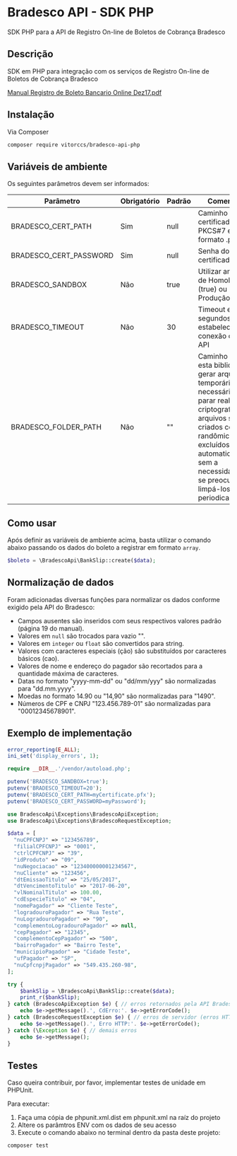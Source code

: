 # Bradesco API - SDK PHP
SDK PHP para a API de Registro On-line de Boletos de Cobrança Bradesco


## Descrição
SDK em PHP para integração com os serviços de Registro On-line de Boletos de Cobrança Bradesco

[Manual Registro de Boleto Bancario Online Dez17.pdf](https://github.com/vitorccs/bradesco-api-php/files/2332693/Manual_Registro_de_Boleto_Bancario_Online_Dez17.pdf)



## Instalação
Via Composer
```bash
composer require vitorccs/bradesco-api-php
```


## Variáveis de ambiente
Os seguintes parâmetros devem ser informados:

Parâmetro | Obrigatório | Padrão | Comentário
------------ | ------------- | ------------- | -------------
BRADESCO_CERT_PATH | Sim | null | Caminho do certificado PKCS#7 em formato .pfx
BRADESCO_CERT_PASSWORD | Sim | null | Senha do certificado
BRADESCO_SANDBOX | Não | true | Utilizar ambiente de Homologação (true) ou Produção (false)
BRADESCO_TIMEOUT | Não | 30 | Timeout em segundos para estabelecer conexão com a API
BRADESCO_FOLDER_PATH | Não | "" | Caminho para esta biblioteca gerar arquivos temporários, necessários parar realizar a criptografia. Os arquivos são criados com hash randômica e excluídos automaticamente, sem a necessidade de se preocupar em limpá-los periodicamente.

## Como usar
Após definir as variáveis de ambiente acima, basta utilizar o comando abaixo passando os dados do boleto a registrar em formato `array`.
```php
$boleto = \BradescoApi\BankSlip::create($data);
```

## Normalização de dados
Foram adicionadas diversas funções para normalizar os dados conforme exigido pela API do Bradesco:
* Campos ausentes são inseridos com seus respectivos valores padrão (página 19 do manual).
* Valores em `null` são trocados para vazio "".
* Valores em `integer` ou `float` são convertidos para string.
* Valores com caracteres especiais (ção) são substituídos por caracteres básicos (cao).
* Valores de nome e endereço do pagador são recortados para a quantidade máxima de caracteres.
* Datas no formato "yyyy-mm-dd" ou "dd/mm/yyy" são normalizadas para "dd.mm.yyyy".
* Moedas no formato 14.90 ou "14,90" são normalizadas para "1490".
* Números de CPF e CNPJ "123.456.789-01" são normalizadas para "00012345678901".

## Exemplo de implementação

```php
error_reporting(E_ALL);
ini_set('display_errors', 1);

require __DIR__.'/vendor/autoload.php';

putenv('BRADESCO_SANDBOX=true');
putenv('BRADESCO_TIMEOUT=20');
putenv('BRADESCO_CERT_PATH=myCertificate.pfx');
putenv('BRADESCO_CERT_PASSWORD=myPassword');

use BradescoApi\Exceptions\BradescoApiException;
use BradescoApi\Exceptions\BradescoRequestException;

$data = [
  "nuCPFCNPJ" => "123456789",
  "filialCPFCNPJ" => "0001",
  "ctrlCPFCNPJ" => "39",
  "idProduto" => "09",
  "nuNegociacao" => "123400000001234567",
  "nuCliente" => "123456",
  "dtEmissaoTitulo" => "25/05/2017",
  "dtVencimentoTitulo" => "2017-06-20",
  "vlNominalTitulo" => 100.00,
  "cdEspecieTitulo" => "04",
  "nomePagador" => "Cliente Teste",
  "logradouroPagador" => "Rua Teste",
  "nuLogradouroPagador" => "90",
  "complementoLogradouroPagador" => null,
  "cepPagador" => "12345",
  "complementoCepPagador" => "500",
  "bairroPagador" => "Bairro Teste",
  "municipioPagador" => "Cidade Teste",
  "ufPagador" => "SP",
  "nuCpfcnpjPagador" => "549.435.260-98",
];

try {
    $bankSlip = \BradescoApi\BankSlip::create($data);
    print_r($bankSlip);
} catch (BradescoApiException $e) { // erros retornados pela API Bradesco
    echo $e->getMessage().', CdErro:'. $e->getErrorCode();
} catch (BradescoRequestException $e) { // erros de servidor (erros HTTP 400 e 500)
    echo $e->getMessage().', Erro HTTP:'. $e->getErrorCode();
} catch (\Exception $e) { // demais erros
    echo $e->getMessage();
}
```

## Testes
Caso queira contribuir, por favor, implementar testes de unidade em PHPUnit.

Para executar:
1) Faça uma cópia de phpunit.xml.dist em phpunit.xml na raíz do projeto
2) Altere os parâmtros ENV com os dados de seu acesso
3) Execute o comando abaixo no terminal dentro da pasta deste projeto:

```bash
composer test
```
